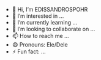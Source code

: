 - 👋 Hi, I’m EDISSANDROSPOHR
- 👀 I’m interested in ...
- 🌱 I’m currently learning ...
- 💞️ I’m looking to collaborate on ...
- 📫 How to reach me ...
- 😄 Pronouns: Ele/Dele
- ⚡ Fun fact: ...

<!---
EDISSANDROSPOHR/EDISSANDROSPOHR is a ✨ special ✨ repository because its `README.md` (this file) appears on your GitHub profile.
You can click the Preview link to take a look at your changes.
--->

